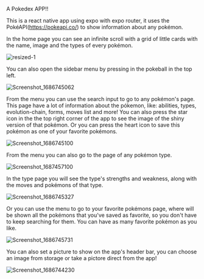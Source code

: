 A Pokedex APP!!

This is a react native app using expo with expo router, it uses the PokéAPI(https://pokeapi.co/) to show information about any pokémon.

In the home page you can see an infinite scroll with a grid of little cards with the name, image and the types of every pokémon.

![resized-1](https://github.com/KaduViana1/react-native-pokedex/assets/119880481/f639bd53-d781-44a6-993c-c2a248f22145)

You can also open the sidebar menu by pressing in the pokeball in the top left.

![Screenshot_1686745062](https://github.com/KaduViana1/react-native-pokedex/assets/119880481/c9a7e076-28c5-44a8-8122-695b16229c14)

From the menu you can use the search input to go to any pokémon's page.
This page have a lot of information about the pókemon, like: abilities, types, evolution-chain, forms, moves list and more!
You can also press the star icon in the the top right corner of the app to see the image of the shiny version of that pokémon.
Or you can press the heart icon to save this pokémon as one of your favorite pokémons.

![Screenshot_1686745100](https://github.com/KaduViana1/react-native-pokedex/assets/119880481/38c5c774-5e0d-4b75-9d74-bad6dd7392ba)

From the menu you can also go to the page of any pokémon type.

![Screenshot_1687457100](https://github.com/KaduViana1/react-native-pokedex/assets/119880481/30f7e746-ddf5-419a-9909-78838f0c1b58)

In the type page you will see the type's strengths and weakness, along with the moves and pokémons of that type.

![Screenshot_1686745327](https://github.com/KaduViana1/react-native-pokedex/assets/119880481/ae17668f-1988-4104-a1ea-ed72c6348dab)

Or you can use the menu to go to your favorite pokémons page, where will be shown all the pokémons that you've saved as favorite, so you don't have to keep searching for them.
You can have as many favorite pokémon as you like.

![Screenshot_1686745731](https://github.com/KaduViana1/react-native-pokedex/assets/119880481/b58b623f-f008-41d4-85c0-5e50c0986549)

You can also set a picture to show on the app's header bar, you can choose an image from storage or take a pictore direct from the app!

![Screenshot_1686744230](https://github.com/KaduViana1/react-native-pokedex/assets/119880481/bc9325e6-5c95-47ca-b665-4f1a14aba6e6)
